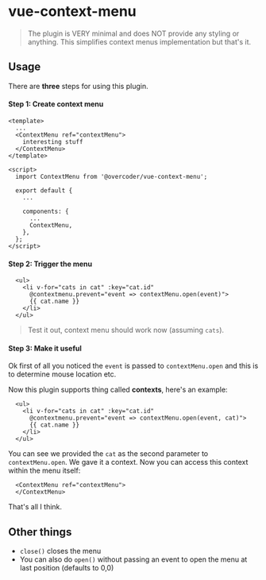vue-context-menu
==============

> The plugin is VERY minimal and does NOT provide any styling or anything. This simplifies context menus implementation but that's it.

## Usage

There are **three** steps for using this plugin.

#### Step 1: Create context menu

```vue
<template>
  ...
  <ContextMenu ref="contextMenu">
    interesting stuff
  </ContextMenu>
</template>

<script>
  import ContextMenu from '@overcoder/vue-context-menu';
  
  export default {
    ...
    
    components: {
      ...
      ContextMenu,
    },
  };
</script>
```

#### Step 2: Trigger the menu

```vue
  <ul>
    <li v-for="cats in cat" :key="cat.id"
      @contextmenu.prevent="event => contextMenu.open(event)">
      {{ cat.name }}
    </li>
  </ul>
```

> Test it out, context menu should work now (assuming `cats`).

#### Step 3: Make it useful

Ok first of all you noticed the `event` is passed to `contextMenu.open` and this is to determine mouse location etc.

Now this plugin supports thing called **contexts**, here's an example:

```vue
  <ul>
    <li v-for="cats in cat" :key="cat.id"
      @contextmenu.prevent="event => contextMenu.open(event, cat)">
      {{ cat.name }}
    </li>
  </ul>
```

You can see we provided the `cat` as the second parameter to `contextMenu.open`. We gave it a context. Now you can access this context within the menu itself:

```vue
  <ContextMenu ref="contextMenu">
  </ContextMenu>
```

That's all I think.

## Other things

- `close()` closes the menu
- You can also do `open()` without passing an event to open the menu at last position (defaults to 0,0)